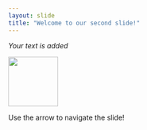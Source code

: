 ```yaml
---
layout: slide
title: "Welcome to our second slide!"
---
```

*Your text is added*

<img src="https://res.cloudinary.com/jerrick/image/upload/v1514493943/teqcyxcn1hboqpuwifcq.gif" width="100" height="100" />


Use the arrow to navigate the slide!
